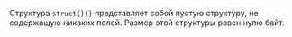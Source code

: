 Cтруктура `struct{}{}` представляет собой пустую структуру, не содержащую никаких полей. Размер этой структуры равен нулю байт.